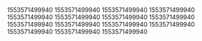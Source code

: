 1553571499940
1553571499940
1553571499940
1553571499940
1553571499940
1553571499940
1553571499940
1553571499940
1553571499940
1553571499940
1553571499940
1553571499940
1553571499940
1553571499940
1553571499940